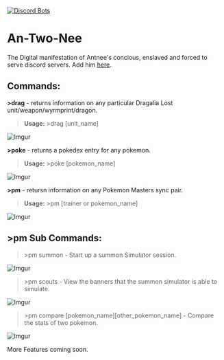 [![Discord Bots](https://discordbots.org/api/widget/577853873088102400.svg)](https://discordbots.org/bot/577853873088102400)

# An-Two-Nee 
The Digital manifestation of Antnee's concious, enslaved and forced to serve discord servers. Add him [here](https://discordapp.com/oauth2/authorize?&client_id=577853873088102400&scope=bot&permissions=8).

## Commands:

**\>drag** - returns information on any particular Dragalia Lost unit/weapon/wyrmprint/dragon. 
  
  >**Usage:** >drag [unit_name]
  
  ![Imgur](https://i.imgur.com/o4kmmjf.png)

**\>poke** - returns a pokedex entry for any pokemon.
  
  >**Usage:** >poke [pokemon_name]

  ![Imgur](https://i.imgur.com/yvZ8JUW.png)
  
**\>pm** - retursn information on any Pokemon Masters sync pair. 
  
  >**Usage:** >pm [trainer or pokemon_name]
  
  ![Imgur](https://i.imgur.com/2j90Wxs.png)
  
## \>pm Sub Commands:
 
  >\>pm summon - Start up a summon Simulator session.
  
  ![Imgur](https://i.imgur.com/RaqGXlg.png)
  
  >\>pm scouts - View the banners that the summon simulator is able to simulate.
  
  ![Imgur](https://i.imgur.com/Vt90ONg.png)
  
  >\>pm compare [pokemon_name][other_pokemon_name] - Compare the stats of two pokemon.
  
  ![Imgur](https://i.imgur.com/QFEhaJc.png)
  
More Features coming soon.
